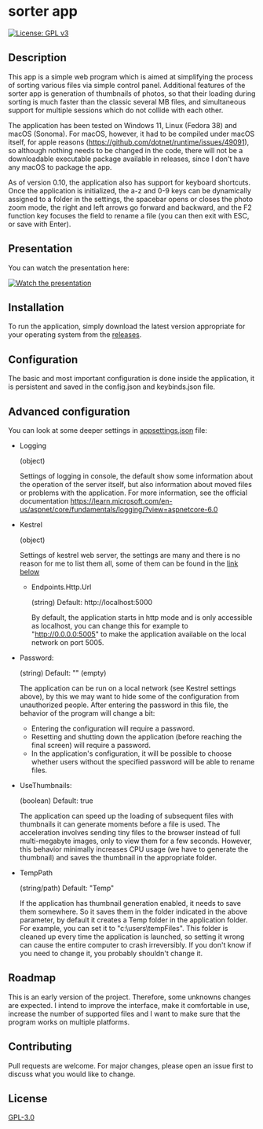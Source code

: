 # sorter app
[![License: GPL v3](https://img.shields.io/badge/License-GPLv3-blue.svg)](https://www.gnu.org/licenses/gpl-3.0)

## Description

This app is a simple web program which is aimed at simplifying the process of sorting various files via simple control panel. Additional features of the sorter app is generation of thumbnails of photos, so that their loading during sorting is much faster than the classic several MB files, and simultaneous support for multiple sessions which do not collide with each other.

The application has been tested on Windows 11, Linux (Fedora 38) and macOS (Sonoma). For macOS, however, it had to be compiled under macOS itself, for apple reasons (https://github.com/dotnet/runtime/issues/49091), so although nothing needs to be changed in the code, there will not be a downloadable executable package available in releases, since I don't have any macOS to package the app.

As of version 0.10, the application also has support for keyboard shortcuts. Once the application is initialized, the a-z and 0-9 keys can be dynamically assigned to a folder in the settings, the spacebar opens or closes the photo zoom mode, the right and left arrows go forward and backward, and the F2 function key focuses the field to rename a file (you can then exit with ESC, or save with Enter).

## Presentation
You can watch the presentation here:

[![Watch the presentation](https://img.youtube.com/vi/h57BWJZT7WI/hqdefault.jpg)](https://youtu.be/h57BWJZT7WI)

## Installation

To run the application, simply download the latest version appropriate for your operating system from the [releases](https://github.com/kubbit98/Sorter/releases). 

## Configuration

The basic and most important configuration is done inside the application, it is persistent and saved in the config.json and keybinds.json file.

## Advanced configuration
You can look at some deeper settings in [appsettings.json](https://github.com/kubbit98/Sorter/blob/master/appsettings.json) file:
- Logging

  (object)

  Settings of logging in console, the default show some information about the operation of the server itself, but also information about moved files or problems with the application. For more information, see the official documentation https://learn.microsoft.com/en-us/aspnet/core/fundamentals/logging/?view=aspnetcore-6.0
- Kestrel
 
  (object) 

  Settings of kestrel web server, the settings are many and there is no reason for me to list them all, some of them can be found in the [link below](https://learn.microsoft.com/en-us/aspnet/core/fundamentals/servers/kestrel/endpoints?view=aspnetcore-6.0)
  - Endpoints.Http.Url

    (string) Default: http://localhost:5000
 
    By default, the application starts in http mode and is only accessible as localhost, you can change this for example to "http://0.0.0.0:5005" to make the application available on the local network on port 5005.
- Password:

  (string) Default: "" (empty)
 
  The application can be run on a local network (see Kestrel settings above), by this we may want to hide some of the configuration from unauthorized people. After entering the password in this file, the behavior of the program will change a bit:
  - Entering the configuration will require a password.
  - Resetting and shutting down the application (before reaching the final screen) will require a password.
  - In the application's configuration, it will be possible to choose whether users without the specified password will be able to rename files.
- UseThumbnails:
  
  (boolean) Default: true
  
  The application can speed up the loading of subsequent files with thumbnails it can generate moments before a file is used. The acceleration involves sending tiny files to the browser instead of full multi-megabyte images, only to view them for a few seconds. However, this behavior minimally increases CPU usage (we have to generate the thumbnail) and saves the thumbnail in the appropriate folder.
- TempPath

  (string/path) Default: "Temp"

  If the application has thumbnail generation enabled, it needs to save them somewhere. So it saves them in the folder indicated in the above parameter, by default it creates a Temp folder in the application folder. For example, you can set it to "c:\users\tempFiles". This folder is cleaned up every time the application is launched, so setting it wrong can cause the entire computer to crash irreversibly. If you don't know if you need to change it, you probably shouldn't change it.

## Roadmap

This is an early version of the project. Therefore, some unknowns changes are expected. I intend to improve the interface, make it comfortable in use, increase the number of supported files and I want to make sure that the program works on multiple platforms.

## Contributing

Pull requests are welcome. For major changes, please open an issue first to discuss what you would like to change.

## License

[GPL-3.0](https://choosealicense.com/licenses/gpl-3.0/)
